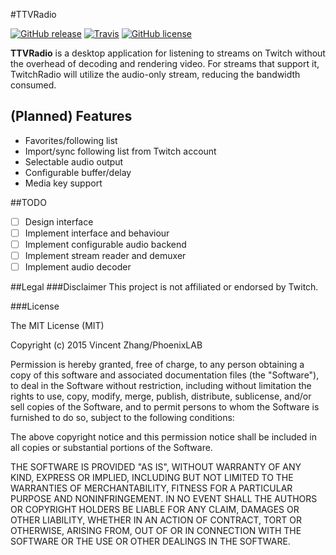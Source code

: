 #TTVRadio

[![GitHub release](https://img.shields.io/github/release/vincentzhang96/TTVRadio.svg?style=flat-square)](https://github.com/vincentzhang96/TTVRadio/releases/latest)
[![Travis](https://img.shields.io/travis/vincentzhang96/TTVRadio.svg?style=flat-square)](https://travis-ci.org/vincentzhang96/TTVRadio)
[![GitHub license](https://img.shields.io/badge/license-MIT-blue.svg?style=flat-square)](https://github.com/vincentzhang96/TTVRadio/blob/master/LICENSE)

**TTVRadio** is a desktop application for listening to streams on Twitch without the overhead of decoding and 
rendering video. For streams that support it, TwitchRadio will utilize the audio-only stream, reducing the bandwidth 
consumed.

## (Planned) Features
- Favorites/following list
- Import/sync following list from Twitch account
- Selectable audio output
- Configurable buffer/delay
- Media key support

##TODO
- [ ] Design interface
- [ ] Implement interface and behaviour
- [ ] Implement configurable audio backend
- [ ] Implement stream reader and demuxer
- [ ] Implement audio decoder

##Legal
###Disclaimer
This project is not affiliated or endorsed by Twitch.

###License

The MIT License (MIT)

Copyright (c) 2015 Vincent Zhang/PhoenixLAB

Permission is hereby granted, free of charge, to any person obtaining a copy
of this software and associated documentation files (the "Software"), to deal
in the Software without restriction, including without limitation the rights
to use, copy, modify, merge, publish, distribute, sublicense, and/or sell
copies of the Software, and to permit persons to whom the Software is
furnished to do so, subject to the following conditions:

The above copyright notice and this permission notice shall be included in all
copies or substantial portions of the Software.

THE SOFTWARE IS PROVIDED "AS IS", WITHOUT WARRANTY OF ANY KIND, EXPRESS OR
IMPLIED, INCLUDING BUT NOT LIMITED TO THE WARRANTIES OF MERCHANTABILITY,
FITNESS FOR A PARTICULAR PURPOSE AND NONINFRINGEMENT. IN NO EVENT SHALL THE
AUTHORS OR COPYRIGHT HOLDERS BE LIABLE FOR ANY CLAIM, DAMAGES OR OTHER
LIABILITY, WHETHER IN AN ACTION OF CONTRACT, TORT OR OTHERWISE, ARISING FROM,
OUT OF OR IN CONNECTION WITH THE SOFTWARE OR THE USE OR OTHER DEALINGS IN THE
SOFTWARE.
